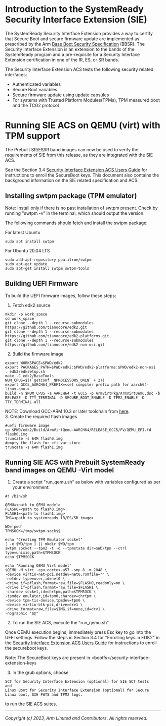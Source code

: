 # Introduction to the SystemReady Security Interface Extension (SIE)

The SystemReady Security Interface Extension provides a way to certify that Secure Boot and secure firmware update are implemented as prescribed by the Arm [Base Boot Security Specification](https://developer.arm.com/documentation/den0107/latest) (BBSR).  The Security Interface Extension is an extension to the bands of the SystemReady program and a pre-requisite for a Security Interface Extension certification in one of the IR, ES, or SR bands.

The Security Interface Extension ACS tests the following security related interfaces:
* Authenticated variables
* Secure Boot variables
* Secure firmware update using update capsules
* For systems with Trusted Platform Modules(TPMs), TPM measured boot and the TCG2 protocol

# Running SIE ACS on QEMU (virt) with TPM support

The Prebuilt SR/ES/IR band images can now be used to verify the requirements of SIE from this release, as they are integrated with the SIE ACS.

See the Section 3.4 [Security Interface Extension ACS Users Guide](https://developer.arm.com/documentation/102872/latest) for instructions to enroll the SecureBoot keys.
This document also contains the background information on the SIE related specification and ACS.

## Installing swtpm package (TPM emulator)
Note: Install only if there is no past installation of swtpm present. Check by running "swtpm -v" in the terminal, which should output the version.

The following commands should fetch and install the swtpm package:

For latest Ubuntu
```
sudo apt install swtpm
```

For Ubuntu 20.04 LTS
```
sudo add-apt-repository ppa:itrue/swtpm
sudo apt-get update
sudo apt-get install swtpm swtpm-tools
```

## Building UEFI Firmware
To build the UEFI firmware images, follow these steps:
1. Fetch edk2 source
```
mkdir -p work_space
cd work_space
git clone --depth 1 --recurse-submodules https://github.com/tianocore/edk2.git
git clone --depth 1 --recurse-submodules https://github.com/tianocore/edk2-platforms.git
git clone --depth 1 --recurse-submodules https://github.com/tianocore/edk2-non-osi.git
```

2. Build the firmware image
```
export WORKSPACE=$PWD/edk2
export PACKAGES_PATH=$PWD/edk2:$PWD/edk2-platforms:$PWD/edk2-non-osi
. edk2/edksetup.sh
make -C edk2/BaseTools
NUM_CPUS=$((`getconf _NPROCESSORS_ONLN` + 2))
export GCC5_AARCH64_PREFIX=<set compiler prefix path for aarch64-linux-gnu->
build -n $NUM_CPUS -a AARCH64 -t GCC5 -p ArmVirtPkg/ArmVirtQemu.dsc -b RELEASE -D TTY_TERMINAL -D SECURE_BOOT_ENABLE -D TPM2_ENABLE -D TTY_TERMINAL all
```
NOTE: Download GCC-ARM 10.3 or later toolchain from [here](https://developer.arm.com/tools-and-software/open-source-software/developer-tools/gnu-toolchain/gnu-a/downloads). <br />
3. Create the required flash images
```
#uefi firmware image
cp $PWD/edk2/Build/ArmVirtQemu-AARCH64/RELEASE_GCC5/FV/QEMU_EFI.fd flash0.img
truncate -s 64M flash0.img
#empty the flash for efi var store
truncate -s 64M flash1.img
```

## Running SIE ACS with Prebuilt SystemReady band images on QEMU -Virt model
1. Create a script "run_qemu.sh" as below with variables configured as per your environment:

```
#! /bin/sh

QEMU=<path to QEMU model>
FLASH0=<path to flash0.img>
FLASH1=<path to flash1.img>
IMG=<path to systemready IR/ES/SR image>

WD=`pwd`
TPMSOCK=/tmp/swtpm-sock$$

echo "Creating TPM Emulator socket"
[ -e $WD/tpm ] || mkdir $WD/tpm
swtpm socket --tpm2 -t -d --tpmstate dir=$WD/tpm --ctrl type=unixio,path=$TPMSOCK
echo $TPMSOCK

echo "Running QEMU Virt model"
$QEMU -M virt -cpu cortex-a57 -smp 8 -m 2048 \
-device virtio-net-pci,netdev=net0,romfile="" \
-netdev type=user,id=net0 \
-drive if=pflash,format=raw,file=$FLASH0,readonly=on \
-drive if=pflash,format=raw,file=$FLASH1 \
-chardev socket,id=chrtpm,path=$TPMSOCK \
-tpmdev emulator,id=tpm0,chardev=chrtpm \
-device tpm-tis-device,tpmdev=tpm0 \
-device virtio-blk-pci,drive=drv1 \
-drive format=raw,file=$IMG,if=none,id=drv1 \
-nographic "$@"
```

2. To run the SIE ACS, execute the "run_qemu.sh".

Once QEMU execution begins, immediately press Esc key to go into the UEFI settings. Follow the steps in Section 3.4 for "Enrolling keys in EDK2" in the [Security Interface Extension ACS Users Guide](https://developer.arm.com/documentation/102872/latest) for instructions to enroll the secureboot keys.

Note: The SecureBoot keys are present in \<bootfs>/security-interface-extension-keys


3. In the grub options, choose
```
SCT for Security Interface Extension (optional) for SIE SCT tests
and
Linux Boot for Security Interface Extension (optional) for Secure Linux boot, SIE FWTS and TPM2 logs.
```
to run the SIE ACS suites.

--------------
*Copyright (c) 2023, Arm Limited and Contributors. All rights reserved.*
